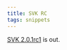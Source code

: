 ```yaml
---
title: SVK RC
tags: snippets
---
```


[SVK 2.0.1rc1](http://typechecked.net/wiki/SVK%202.0.1rc1) is out.
